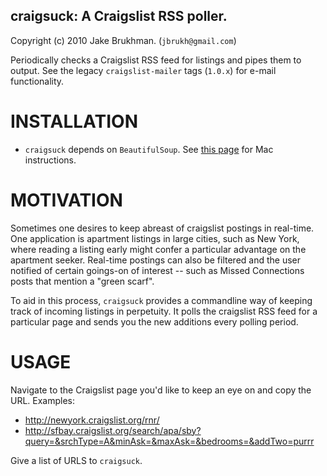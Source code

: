 ## craigsuck: A Craigslist RSS poller.

Copyright (c) 2010 Jake Brukhman. (`jbrukh@gmail.com`)

Periodically checks a Craigslist RSS feed for listings and pipes them to output.  See the legacy `craigslist-mailer` tags (`1.0.x`) for e-mail functionality.

# INSTALLATION

* `craigsuck` depends on `BeautifulSoup`. See [this page](http://stackoverflow.com/questions/452283/how-can-i-install-the-beautiful-soup-module-on-the-mac) for Mac instructions.

# MOTIVATION

Sometimes one desires to keep abreast of craigslist postings in real-time. One application is apartment listings in large cities, such as New York, where reading a listing early might confer a particular advantage on the apartment seeker. Real-time postings can also be filtered and the user notified of certain goings-on of interest -- such as Missed Connections posts that mention a "green scarf".

To aid in this process, `craigsuck` provides a commandline way of keeping track of incoming listings in perpetuity. It polls the craigslist RSS feed for a particular page and sends you the new additions every polling period.

# USAGE

Navigate to the Craigslist page you'd like to keep an eye on and copy the URL.  Examples:

* http://newyork.craigslist.org/rnr/
* http://sfbay.craigslist.org/search/apa/sby?query=&srchType=A&minAsk=&maxAsk=&bedrooms=&addTwo=purrr

Give a list of URLS to `craigsuck`.
